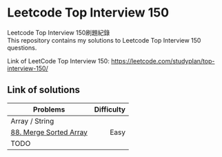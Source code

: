 # Leetcode Top Interview 150
Leetcode Top Interview 150刷題紀錄  
This repository contains my solutions to Leetcode Top Interview 150 questions.

Link of LeetCode Top Interview 150: <https://leetcode.com/studyplan/top-interview-150/>

## Link of solutions
|Problems|Difficulty|
|--------|---------:|
|   Array / String  |
|[88. Merge Sorted Array]()| Easy|
|TODO | |
